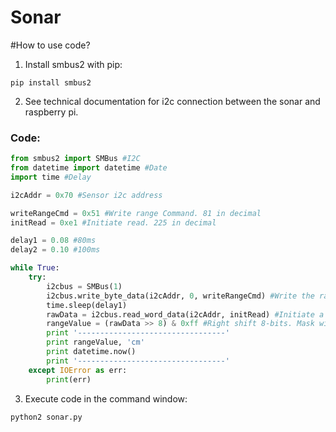 # Sonar

#How to use code?
1) Install smbus2 with pip:
```
pip install smbus2
```
2) See technical documentation for i2c connection between the sonar and raspberry pi.

### Code:

```python
from smbus2 import SMBus #I2C
from datetime import datetime #Date
import time #Delay

i2cAddr = 0x70 #Sensor i2c address

writeRangeCmd = 0x51 #Write range Command. 81 in decimal
initRead = 0xe1 #Initiate read. 225 in decimal

delay1 = 0.08 #80ms
delay2 = 0.10 #100ms

while True:
    try:
        i2cbus = SMBus(1)
        i2cbus.write_byte_data(i2cAddr, 0, writeRangeCmd) #Write the range command byte.
        time.sleep(delay1)
        rawData = i2cbus.read_word_data(i2cAddr, initRead) #Initiate a read at the sensor address. Word = 2bytes.
        rangeValue = (rawData >> 8) & 0xff #Right shift 8-bits. Mask with 0x00ff.
        print '---------------------------------'
        print rangeValue, 'cm'
        print datetime.now()
        print '---------------------------------'
    except IOError as err:
        print(err)
```
3) Execute code in the command window:
```
python2 sonar.py
```
